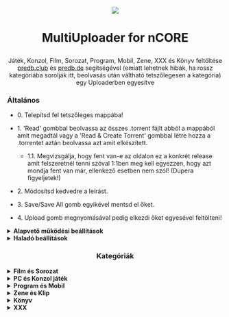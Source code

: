 <p align="center"><img src="https://multiuploader.github.io/icon.png"></p>


# <p align="center">MultiUploader for nCORE</p>
<p align="center">Játék, Konzol, Film, Sorozat, Program, Mobil, Zene, XXX és Könyv feltöltése <a href=https://predb.club/api/v1/?q=AUTODESK.MOLDFLOW.ADVISER.ULTIMATE.2023.WIN64-MAGNiTUDE>predb.club</a> és <a href=https://predb.de/api/?q=Rammstein-Adieu_(Remixes)-WEB-DE-2022-ENRiCH>predb.de</a> segítségével (emiatt lehetnek hibák, ha rossz kategóriába sorolják itt, beolvasás után váltható tetszőlegesen a kategória) egy Uploaderben egyesítve</p>

### Általános
* 0\. Telepítsd fel tetszőleges mappába!
* 1\. 'Read' gombbal beolvassa az összes .torrent fájlt abból a mappából amit megadtál vagy a 'Read & Create Torrent' gombbal létre hozza a .torrentet aztán beolvassa azt amit elkészített.
    * 1.1\. Megvizsgálja, hogy fent van-e az oldalon ez a konkrét release amit felszeretnél tenni szóval 1:1ben meg kell egyezzen, hogy azt mondja fent van már, ellenkező esetben nem szól! (Dupera figyeljetek!)

* 2\. Módosítsd kedvedre a leírást.
* 3\. Save/Save All gomb egyikével mentsd el őket.
* 4\. Upload gomb megnyomásával pedig elkezdi őket egyesével feltölteni! 

<details>
  <summary><strong>Alapvető működési beállítások</strong></summary>
  <i><p align="center">Beállítások nagy része egyértelmű, de pl van olyan, mint a süti jelszó és az APi kulcsok...
(nem kell sehova sem " [aposztróf], ha esetleg beírnád kitörli, hogy ebből ne legyen hiba)</p></i>

* nCore Cookie Password megjelenítéshez Chrome-ra és a belépési oldalon lévő "Csökkentett biztonság" opcióra van szükséged, ha bekapcsoltad a csökkentett biztonságot és bejelentkeztél akkor az F12-es gomb lenyomása után [ITT](itt lesz majd a kép) találod.

* nCore API Token kinyeréséhez nyisd meg pl a [[Prémium]](https://ncore.pro/shop) oldalt, majd Chrome-ot használva az F12-es gomb lenyomása után [ITT](https://i.kek.sh/y00g5YkHcPL.png) találod. (60 napig érvényes)

* `Torrents folder` - .torrent fájlokat itt keresi

* `Torrent Data folder` - itt pedig a .torrent fájlokban szereplő mappát keresi meg, értelemszerűen azon belül pedig az nfo-t.

* qBittorrent WebUI használatra mondj nemet, ekkor csak a Watch folderes megoldás lesz elérhető ami annyit tesz, hogy a kliensedben megadsz egy figyelt mappát és a progi oda tölti le a fájlt.

* Kérésekben való keresést kapcsold ki ha nem ellenőrzöd a találatait!
</details>

<details>
  <summary><strong>Haladó beállítások</strong></summary>
  
* Ha qBittorrentet használsz akkor automatikusan hozzátudod adni a klienshez a fájlt WebUI-on keresztül, a kategóriákat nem szükséges kitölteni, csak ha szükséged van rá, hogy feltöltésnél a "Working category"-ban lévő cuccokat hagyja figyelmen kívül ha nincsenek készek és megállítva! (Ezek nekem voltak fontosak).
"Done Category" pedig az amiből pedig csak törli a feltöltött torrentet így elkerülve a kliensben a duplikációt.

* Ha inkább csak azt akarod, hogy feltöltés után csak leszedje az oldalról a .torrent fájlt és mappába tegye akkor a Watch folderes verziót használd.

* Tud keresni kérésekre az oldalon ez két opcióból áll, hogy ha van Release név és talált mellé Játék, Sorozat vagy Film címet akkor először csak a Release névre keres és utána akár ezekre a címekre is rátud keresni, ez sokszor hibázhat mivel nem konkrétumra keresünk vele, de csak kategórián belüli kéréseket ad vissza.
(pl.: Shoresy.S01E06.720p.WEB.h264-KOGi esetében, lefuttat egy keresést a "Shoresy.S01E06.720p.WEB.h264-KOGi" kulcsszóra illetve a "Shoresy" szóra is ha kell)

* Kitudod kapcsolni azt a funkciót is, hogy ha nem szeretnéd, hogy a sikeres feltöltés után a .torrent fájl törölve legyen.

* A feltöltések közötti szünet minimum értéke 5 másodperc, magasabbra állíthatod, kisebbre nem tudod.

* `Log file location` - ha "Log to file" opció aktív akkor mindent amit a logba ír a program kiírja neked fájlba is.

* Minden egyes hibáról hibaüzenetet az `%AppData%\MultiUploader` mappába tesz.
</details>

### <p style="text-align: center;"><strong>Kategóriák</strong></p>

<details>
  <summary><strong>Film és Sorozat</strong></summary>
  
  Ahhoz, hogy ez működjön szükséged van TMDB API kulcsra:

* TMDB API kulcsot itt tudsz igényelni: [ITT](https://www.themoviedb.org/settings/api/request), Segítség pedig: [ITT](https://kb.synology.com/hu-hu/DSM/tutorial/How_to_apply_for_a_personal_API_key_to_get_video_info) (Fake adatokat is megadhatsz, illetve elég a personal key)

#### Főbb jellemzők:

* Egyedi kép feltöltésének lehetősége (mintakép vagy infobar kép), infobar képet megfelelően átméretezi alapértelmezetten [Jobb-Klikk a képeken]

* Ha nincs NFOban Imdb link akkor név alapján megkeresi, van ehhez egy "Minimum similarity" ezt beállítod minél magasabb értékre annál pontosabb egyezéseket fogja csak visszaadni. (Ajánlott 90% vagy fölé tenni, mert akkor már elég pontos tud lenni!)

* Kategóriát megtudja állapítani magának, Film vagy Sorozat illetve SD vagy HD. (pl.: ha csak évszám van a címben akkor film lesz, ha évad vagy epizód szám illetve ha komplett dátum akkor sorozat kategória)

* Ha az Imdb-n lévő Magyar címmel megegyezik a release neve akkor az infobarban az Eredeti/Magyar címhez az Angol címet fogja írni.

* NFOban még rákeres egyéb film adatbázisokra is, azt is hozzádobja feltöltésnél. (tvmaze/thetvdb/rottentomatoes/mafab/port.hu/MyAnimeList/Netflix)

* TVmaze vagy TMDB oldaláról behúzza a plotot, illetve ha nincs kép imdb-n akkor azt is.

* 3 db mintaképet generál a film elejéről, vagy ha évad packról van szó akkor az első epizódból. (Ha nem talál videó fájlt akkor ezt a lépést kihagyja) 
  
<details>

  <summary><strong>Mivel többször is megeshet, hogy rossz ImdbID-t talál így azt a következő képpen tudod orvosolni:</strong></summary>
  <br>
  <p style="text-align: center;">Hasonló címmel rendelkező Imdb-t talál, de az hibás</p>

Érdemes rögzíteni a következőket a Settings -> Advanced Settings -> "Static ImdbID" mezőbe!

> "The Voice AU" - "tt2334429"<br>
> "The Block AU" - "tt0418372"<br>
> "Insight AU" - "tt1604928"<br>
> "World War Two Battles Won And Lost" - "tt9394316"<br>
> "Gruen" - "tt5957238"
</details>
</details>

<details>
  <summary><strong>PC és Konzol játék</strong></summary>
  
#### Főbb jellemzők:

* Egyedi kép feltöltésének lehetősége (mintakép vagy infobar kép), infobar képet megfelelően átméretezi alapértelmezetten [Jobb-Klikk a képeken]

* ISO, RIP kategóriát automatikusan sorolja be a program, a Kozol kategóriát pedig név vagy predb alapján dönti el.

* Steam, GOG és EpicGames linkeket keres NFOban és ha talál ilyent akkor mindenképpen játék kategória lesz.

* Steam és GOG API alapján van csak kitöltés így ezeken az oldalakon keresi meg a játékokat, random 3 db képet tölt le valamelyik oldalról és az infobar képet is innen veszi.

* Beállításokban lehet módosítani, hogy milyen legyen a leírása a játékoknak.

* Opcionálisan lehet állítani, hogy ha nem talál megfelelő linket NFOban és név alapján sincs találat egyik weboldalon sem a játékhoz akkor bekéri a Steam/GOG linket vagy feltölti üresen. (Üres feltöltés esetén van rá lehetőség, hogy template-et rakjon leírásba vagy sem)
</details>

<details>
  <summary><strong>Program és Mobil</strong></summary>
  
#### Főbb jellemzők:

* Egyedi kép feltöltésének lehetősége (mintakép vagy infobar kép), infobar képet megfelelően átméretezi alapértelmezetten [Jobb-Klikk a képeken]

* ISO, RIP vagy Mobil kategóriát automatikusan sorolja be a program.

* Ha talál az NFO-ban linket akkor azt a leírás végére beszúrja [Opcionális, beállításokban kikapcsolható]
</details>

<details>
  <summary><strong>Zene és Klip</strong></summary>
  
#### Főbb jellemzők:

* Egyedi kép feltöltésének lehetősége (mintakép vagy infobar kép), infobar képet megfelelően átméretezi alapértelmezetten [Jobb-Klikk a képeken]

* MP3, Lossless vagy Clip kategóriát automatikusan sorolja be a program.

* Stílust eldönti fájlból, pre oldalról lekéri ha van, ha egyik alapján sincs találat akkor bekéri.

* Zene kategória esetén teljes leírást csinál - Előadóval, Album címmel és Track listával [Opcionális, beállításokban kikapcsolható]

* Ha talál az NFO-ban linket akkor azt a leírás végére beszúrja [Opcionális, beállításokban kikapcsolható]
</details>

<details>
  <summary><strong>Könyv</strong></summary>
  
#### Főbb jellemzők:

* Egyedi kép feltöltésének lehetősége (mintakép vagy infobar kép), infobar képet megfelelően átméretezi alapértelmezetten [Jobb-Klikk a képeken]

* Magyar vagy Külföldi nyelv automatikusan kerül megállapításra a release nevéből.

* Ha ISBN alapján van találat Google Books-on akkor tud leírást csinálni. [Opcionális, beállításokban kikapcsolható]

* Mivel ebben a kategóriában nem lehet fájlból kiolvasni és még pre oldalakon sincsen címke megnevezve így ezt bekéri a program.
</details>

<details>
  <summary><strong>XXX</strong></summary>
  
#### Főbb jellemzők:

* Egyedi kép feltöltésének lehetősége (mintakép vagy infobar kép), infobar képet megfelelően átméretezi alapértelmezetten [Jobb-Klikk a képeken]

* HD, SD vagy Imageset kategória automatikusan kerül megállapításra.

* 3 db mintaképet generál az adott tartalom elejéről. (Ha nem talál videó fájlt akkor ezt a lépést kihagyja)

* Imageset esetén random 3 db képet választ ki amit feltölt, illetve opcionálisan megkeresi a cover képet és azt teszi ki infobarba.
</details>
